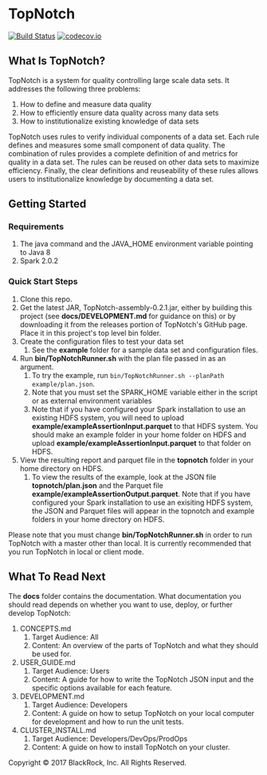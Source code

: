 # TopNotch

[![Build Status](https://travis-ci.org/blackrock/TopNotch.svg?branch=master)](https://travis-ci.org/blackrock/TopNotch) [![codecov.io](https://codecov.io/github/blackrock/TopNotch/coverage.svg?branch=master)](https://codecov.io/github/blackrock/TopNotch?branch=master)

## What Is TopNotch?

TopNotch is a system for quality controlling large scale data sets. It addresses the following three problems:

1. How to define and measure data quality
2. How to efficiently ensure data quality across many data sets
3. How to institutionalize existing knowledge of data sets

TopNotch uses rules to verify individual components of a data set. Each rule defines and measures some small component of data quality. The combination of rules provides a complete definition of and metrics for quality in a data set. The rules can be reused on other data sets to maximize efficiency. Finally, the clear definitions and reuseability of these rules allows users to institutionalize knowledge by documenting a data set.

## Getting Started

### Requirements
    
1. The java command and the JAVA_HOME environment variable pointing to Java 8
2. Spark 2.0.2

### Quick Start Steps
1. Clone this repo.
1. Get the latest JAR, TopNotch-assembly-0.2.1.jar, either by building this project (see __docs/DEVELOPMENT.md__ for guidance on this) or by downloading it from the releases portion of TopNotch's GitHub page. Place it in this project's top level bin folder.
2. Create the configuration files to test your data set
    1. See the __example__ folder for a sample data set and configuration files.
3. Run __bin/TopNotchRunner.sh__ with the plan file passed in as an argument. 
    1. To try the example, run ```bin/TopNotchRunner.sh --planPath example/plan.json```.
    1. Note that you must set the SPARK_HOME variable either in the script or as external environment variables
    1. Note that if you have configured your Spark installation to use an existing HDFS system, you will need to upload __example/exampleAssertionInput.parquet__ to that HDFS system. You should make an example folder in your home folder on HDFS and upload __example/exampleAssertionInput.parquet__ to that folder on HDFS.
4. View the resulting report and parquet file in the __topnotch__ folder in your home directory on HDFS.
    1. To view the results of the example, look at the JSON file __topnotch/plan.json__ and the Parquet file __example/exampleAssertionOutput.parquet__. Note that if you have configured your Spark installation to use an exisiting HDFS system, the JSON and Parquet files will appear in the topnotch and example folders in your home directory on HDFS.

Please note that you must change __bin/TopNotchRunner.sh__ in order to run TopNotch with a master other than local. It is currently recommended that you run TopNotch in local or client mode.

## What To Read Next

The __docs__ folder contains the documentation. What documentation you should read depends on whether you want to use, deploy, or further develop TopNotch:

1. CONCEPTS.md 
    1. Target Audience: All
    1. Content: An overview of the parts of TopNotch and what they should be used for.
1. USER_GUIDE.md     
    1. Target Audience: Users
    1. Content: A guide for how to write the TopNotch JSON input and the specific options available for each feature. 
1. DEVELOPMENT.md 
    1. Target Audience: Developers
    1. Content: A guide on how to setup TopNotch on your local computer for development and how to run the unit tests.
1. CLUSTER_INSTALL.md 
    1. Target Audience: Developers/DevOps/ProdOps
    1. Content: A guide on how to install TopNotch on your cluster.
    
Copyright © 2017 BlackRock, Inc. All Rights Reserved.
